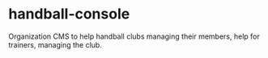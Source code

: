 # handball-console
Organization CMS to help handball clubs managing their members, help for trainers, managing the club.
